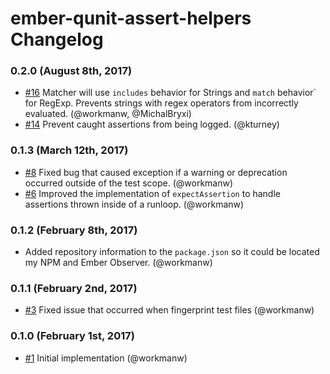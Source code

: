 # ember-qunit-assert-helpers Changelog

### 0.2.0 (August 8th, 2017)

- [#16](https://github.com/workmanw/ember-qunit-assert-helpers/pull/16) Matcher will use `includes` behavior for Strings and `match` behavior` for RegExp. Prevents strings with regex operators from incorrectly evaluated. (@workmanw, @MichalBryxi)
- [#14](https://github.com/workmanw/ember-qunit-assert-helpers/pull/14) Prevent caught assertions from being logged. (@kturney)

### 0.1.3 (March 12th, 2017)

- [#8](https://github.com/workmanw/ember-qunit-assert-helpers/pull/8) Fixed bug that caused exception if a warning or deprecation occurred outside of the test scope. (@workmanw)
- [#6](https://github.com/workmanw/ember-qunit-assert-helpers/pull/6) Improved the implementation of `expectAssertion` to handle assertions thrown inside of a runloop. (@workmanw)

### 0.1.2 (February 8th, 2017)

- Added repository information to the `package.json` so it could be located my NPM and Ember Observer. (@workmanw)

### 0.1.1 (February 2nd, 2017)

- [#3](https://github.com/workmanw/ember-qunit-assert-helpers/pull/3) Fixed issue that occurred when fingerprint test files (@workmanw)

### 0.1.0 (February 1st, 2017)

- [#1](https://github.com/workmanw/ember-qunit-assert-helpers/pull/1) Initial implementation (@workmanw)
